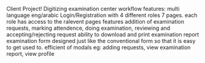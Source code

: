 Client Project! Digitizing examination center workflow
features:
multi language eng/arabic
Login/Registration with 4 different roles
7 pages. each role has access to the ralevent pages features
addition of examination requests, marking attendence, doing examination, reviewing and accepting/rejecting request
ability to download and print examination report
examination form designed just like the conventional form so that it is easy to get used to.
efficient of modals eg: adding requests, view examination report, view profile
